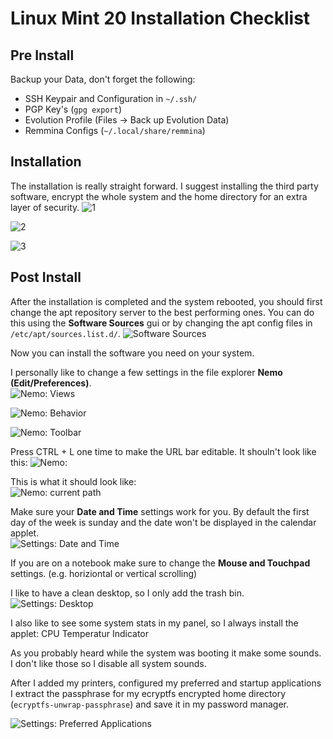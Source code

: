# Linux Mint 20 Installation Checklist

## Pre Install
Backup your Data, don't forget the following:
* SSH Keypair and Configuration in `~/.ssh/`
* PGP Key's (`gpg export`)
* Evolution Profile (Files -> Back up Evolution Data)
* Remmina Configs (`~/.local/share/remmina`)

## Installation

The installation is really straight forward. I suggest installing the third party software, encrypt the whole system and the home directory for an extra layer of security.
![1](./img/install_1.png)

![2](./img/install_2.png)

![3](./img/install_3.png)


## Post Install
After the installation is completed and the system rebooted, you should first change the apt repository server to the best performing ones. You can do this using the **Software Sources** gui or by changing the apt config files in `/etc/apt/sources.list.d/`.
![Software Sources](./img/software_sources.png)  

Now you can install the software you need on your system.

I personally like to change a few settings in the file explorer **Nemo (Edit/Preferences)**.  
![Nemo: Views](./img/nemo_views.png)

![Nemo: Behavior](./img/nemo_behavior.png)

![Nemo: Toolbar](./img/nemo_toolbar.png)

Press CTRL + L one time to make the URL bar editable. It shouln't look like this:
![Nemo:](./img/nemo_head_wrong.png)

This is what it should look like:  
![Nemo: current path](./img/nemo_head.png)

Make sure your **Date and Time** settings work for you. By default the first day of the week is sunday and the date won't be displayed in the calendar applet.  
![Settings: Date and Time](./img/settings_date_time.png)

If you are on a notebook make sure to change the **Mouse and Touchpad** settings. (e.g. horiziontal or vertical scrolling)

I like to have a clean desktop, so I only add the trash bin.
![Settings: Desktop](./img/settings_desktop.png)

I also like to see some system stats in my panel, so I always install the applet: CPU Temperatur Indicator

As you probably heard while the system was booting it make some sounds. I don't like those so I disable all system sounds.

After I added my printers, configured my preferred and startup applications I extract the passphrase for my ecryptfs encrypted home directory (`ecryptfs-unwrap-passphrase`) and save it in my password manager.

![Settings: Preferred Applications](./img/settings_preferred_applications.png)

